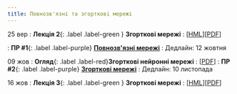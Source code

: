 ```yaml
---
title: Повнозв'язні та згорткові мережі
---
```


25 вер
: **Лекція 2**{: .label .label-green } **Згорткові мережі**
  : [[HML](https://ykochura.github.io/mld-kpi/?p=lecture2.md#1)][[PDF](https://ykochura.github.io/mld-kpi/pdf/lecture2.pdf)]

: **ПР #1**{: .label .label-purple} [**Повнозв'язні мережі**](https://drive.google.com/file/d/16EozBWYZ0zDcIqoEfYauHkNb-3mQM82p/view?usp=sharing)
  : Дедлайн: 12 жовтня

09 жов
: **Огляд**{: .label .label-red}**Згортковi нейроннi мережi**
  : [[PDF](https://drive.google.com/file/d/1isZ3ZZrwbd_4OFGdZz4OQsks6eNU8lhR/view?usp=sharing)]
: **ПР #2**{: .label .label-purple} [**Згорткові мережі**](https://drive.google.com/file/d/1Op1dlv40cdUUZOevYNJLkYLreQZiv4kV/view?usp=sharing)
  : Дедлайн: 10 листопада

16 жов
: **Лекція 3**{: .label .label-green } **Згорткові мережі**
  : [[HML](https://ykochura.github.io/mld-kpi/?p=lecture3.md#1)][[PDF](https://ykochura.github.io/mld-kpi/pdf/lecture3.pdf)]

<!-- https://www.youtube.com/watch?v=pauPCy_s0Ok
<!-- Convolutional Neural Network from Scratch | Mathematics & Python Code https://www.youtube.com/watch?v=Lakz2MoHy6o

2 лис
: **ПР #2**{: .label .label-purple} [**Згорткові мережі**](https://drive.google.com/file/d/1_WzbIQbz9YTLYJrPB06yGmFaNS0AE4BW/view?usp=sharing)
  : Дедлайн: 12 листопада  -->
